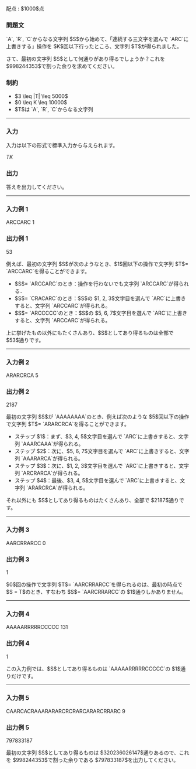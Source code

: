 
<div>

<span>

<span>

<p>
配点 : $1000$点
</p>

<div>

<section>

### **問題文**

<p>
`A`, `R`, `C`からなる文字列 $S$から始めて、「連続する三文字を選んで `ARC`に上書きする」操作を $K$回以下行ったところ、文字列 $T$が得られました。
</p>

<p>
さて、最初の文字列 $S$として何通りがあり得るでしょうか？これを $998244353$で割った余りを求めてください。
</p>

</section>

</div>

<div>

<section>

### **制約**

<ul>

<li>
$3 \leq |T| \leq 5000$
</li>

<li>
$0 \leq K \leq 10000$
</li>

<li>
$T$は `A`, `R`, `C`からなる文字列
</li>

</ul>

</section>

</div>

---

<div>

<div>

<section>

### **入力**

<p>
入力は以下の形式で標準入力から与えられます。  
</p>

<div>

$T$$K$
</div>

</section>

</div>

<div>

<section>

### **出力**

<p>
答えを出力してください。
</p>

</section>

</div>

</div>

---

<div>

<section>

### **入力例 1**

<div>

ARCCARC
1

</div>

</section>

</div>

<div>

<section>

### **出力例 1**

<div>

53

</div>

<p>
例えば、最初の文字列 $S$が次のようなとき、$1$回以下の操作で文字列 $T$= `ARCCARC`を得ることができます。
</p>

<ul>

<li>
$S$= `ARCCARC`のとき：操作を行わないでも文字列 `ARCCARC`が得られる．
</li>

<li>
$S$= `CRACARC`のとき：$S$の $1, 2, 3$文字目を選んで `ARC`に上書きすると、文字列 `ARCCARC`が得られる。
</li>

<li>
$S$= `ARCCCCC`のとき：$S$の $5, 6, 7$文字目を選んで `ARC`に上書きすると、文字列 `ARCCARC`が得られる。
</li>

</ul>

<p>
上に挙げたもの以外にもたくさんあり、$S$としてあり得るものは全部で $53$通りです。
</p>

</section>

</div>

---

<div>

<section>

### **入力例 2**

<div>

ARARCRCA
5

</div>

</section>

</div>

<div>

<section>

### **出力例 2**

<div>

2187

</div>

<p>
最初の文字列 $S$が `AAAAAAAA`のとき、例えば次のような $5$回以下の操作で文字列 $T$= `ARARCRCA`を得ることができます。
</p>

<ul>

<li>
ステップ $1$：まず、$3, 4, 5$文字目を選んで `ARC`に上書きすると、文字列 `AAARCAAA`が得られる。
</li>

<li>
ステップ $2$：次に、$5, 6, 7$文字目を選んで `ARC`に上書きすると、文字列 `AAARARCA`が得られる。
</li>

<li>
ステップ $3$：次に、$1, 2, 3$文字目を選んで `ARC`に上書きすると、文字列 `ARCRARCA`が得られる。
</li>

<li>
ステップ $4$：最後、$3, 4, 5$文字目を選んで `ARC`に上書きすると、文字列 `ARARCRCA`が得られる。
</li>

</ul>

<p>
それ以外にも $S$としてあり得るものはたくさんあり、全部で $2187$通りです。
</p>

</section>

</div>

---

<div>

<section>

### **入力例 3**

<div>

AARCRRARCC
0

</div>

</section>

</div>

<div>

<section>

### **出力例 3**

<div>

1

</div>

<p>
$0$回の操作で文字列 $T$= `AARCRRARCC`を得られるのは、最初の時点で $S = T$のとき、すなわち $S$= `AARCRRARCC`の $1$通りしかありません。
</p>

</section>

</div>

---

<div>

<section>

### **入力例 4**

<div>

AAAAARRRRRCCCCC
131

</div>

</section>

</div>

<div>

<section>

### **出力例 4**

<div>

1

</div>

<p>
この入力例では、$S$としてあり得るものは `AAAAARRRRRCCCCC`の $1$通りだけです。
</p>

</section>

</div>

---

<div>

<section>

### **入力例 5**

<div>

CAARCACRAAARARARCRCRARCARARCRRARC
9

</div>

</section>

</div>

<div>

<section>

### **出力例 5**

<div>

797833187

</div>

<p>
最初の文字列 $S$としてあり得るものは $320236026147$通りあるので、これを $998244353$で割った余りである $797833187$を出力してください。
</p>

</section>

</div>

</span>

</span>

</div>
